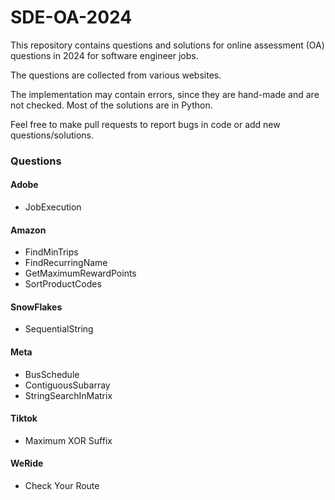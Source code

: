 # SDE-OA-2024
This repository contains questions and solutions for online assessment (OA) questions in 2024 for software engineer jobs. 

The questions are collected from various websites. 

The implementation may contain errors, since they are hand-made and are not checked. Most of the solutions are in Python. 

Feel free to make pull requests to report bugs in code or add new questions/solutions. 


### Questions
#### Adobe
- JobExecution
#### Amazon
- FindMinTrips
- FindRecurringName
- GetMaximumRewardPoints
- SortProductCodes
#### SnowFlakes
- SequentialString
#### Meta
- BusSchedule
- ContiguousSubarray
- StringSearchInMatrix
#### Tiktok
- Maximum XOR Suffix
#### WeRide
- Check Your Route